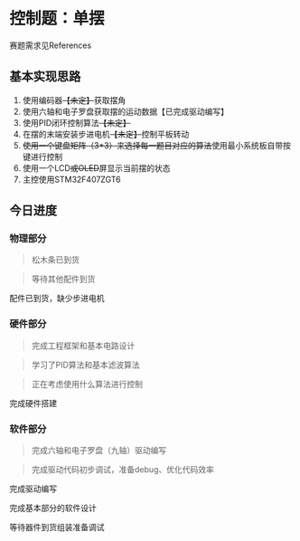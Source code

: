 # 控制题：单摆

赛题需求见References

## 基本实现思路

1. 使用编码器~~【未定】~~获取摆角
2. 使用六轴和电子罗盘获取摆的运动数据【已完成驱动编写】
3. 使用PID闭环控制算法~~【未定】~~
4. 在摆的末端安装步进电机~~【未定】~~控制平板转动
5. ~~使用一个键盘矩阵（3*3）来选择每一题目对应的算法~~使用最小系统板自带按键进行控制
6. 使用一个LCD~~或OLED~~屏显示当前摆的状态
7. 主控使用STM32F407ZGT6

## 今日进度

### 物理部分

> 松木条已到货

> 等待其他配件到货

配件已到货，缺少步进电机

### 硬件部分

> 完成工程框架和基本电路设计

> 学习了PID算法和基本滤波算法

> 正在考虑使用什么算法进行控制

完成硬件搭建

### 软件部分

> 完成六轴和电子罗盘（九轴）驱动编写

> 完成驱动代码初步调试，准备debug、优化代码效率

完成驱动编写

完成基本部分的软件设计

等待器件到货组装准备调试

